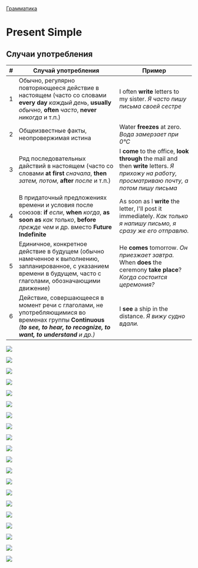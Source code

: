 [Грамматика](../README_EN_GRAMMAR.md#README_EN_GRAMMAR)

# Present Simple

## Случаи употребления

|#|Случай употребления|Пример|
|-|-|-|
|1|Обычно, регулярно повторяющееся действие в настоящем (часто со словами **every day** *каждый день*, **usually** *обычно*, **often** *часто*, **never** *никогда* и т.п.)|I often **write** letters to my sister. *Я часто пишу письма своей сестре*|
|2|Общеизвестные факты, неопровержимая истина|Water **freezes** at zero. *Вода замерзает при 0°С*|
|3|Ряд последовательных дайствий в настоящем (часто со словами **at first** *сначала*, **then** *затем, потом*, **after** *после* и т.п.)|I **come** to the office, **look through** the mail and then **write** letters. *Я прихожу на работу, просматриваю почту, а потом пишу письма*|
|4|В придаточный предложениях времени и условия после союзов: **if** *если*, **when** *когда*, **as soon as** *как только*, **before** *прежде чем* и др. вместо **Future Indefinite**|As soon as I **write** the letter, I'll post it immediately. *Как только я напишу письмо, я сразу же его отправлю.*|
|5|Единичное, конкретное действие в будущем (обычно намеченное к выполнению, запланированное, с указанием времени в будущем, часто с глаголами, обозначающими движение)|He **comes** tomorrow. *Он приезжает завтра.*<br>When **does** the ceremony **take place**? *Когда состоится церемония?*|
|6|Действие, совершающееся в момент речи с глаголами, не употребляющимися во временах группы **Continuous** *(**to see, to hear, to recognize, to want, to understand** и др.)*|I **see** a ship in the distance. *Я вижу судно вдали.*|

[![](https://img.youtube.com/vi/wqoLYg_FpVw/0.jpg)](https://www.youtube.com/watch?v=wqoLYg_FpVw)

[![](https://img.youtube.com/vi/skScrIJnfXU/0.jpg)](https://www.youtube.com/watch?v=skScrIJnfXU)

![](https://image.slidesharecdn.com/present-simple-121210045832-phpapp02/95/present-simple-1-1024.jpg?cb=1355718289)

![](https://image.slidesharecdn.com/present-simple-121210045832-phpapp02/95/present-simple-2-1024.jpg?cb=1355718289)

![](https://image.slidesharecdn.com/present-simple-121210045832-phpapp02/95/present-simple-3-1024.jpg?cb=1355718289)

![](https://image.slidesharecdn.com/present-simple-121210045832-phpapp02/95/present-simple-4-1024.jpg?cb=1355718289)

![](https://image.slidesharecdn.com/present-simple-121210045832-phpapp02/95/present-simple-5-1024.jpg?cb=1355718289)

![](https://image.slidesharecdn.com/present-simple-121210045832-phpapp02/95/present-simple-6-1024.jpg?cb=1355718289)

![](https://image.slidesharecdn.com/present-simple-121210045832-phpapp02/95/present-simple-7-1024.jpg?cb=1355718289)

![](https://image.slidesharecdn.com/present-simple-121210045832-phpapp02/95/present-simple-8-1024.jpg?cb=1355718289)

![](https://image.slidesharecdn.com/present-simple-121210045832-phpapp02/95/present-simple-9-1024.jpg?cb=1355718289)

![](https://image.slidesharecdn.com/present-simple-121210045832-phpapp02/95/present-simple-10-1024.jpg?cb=1355718289)

![](https://image.slidesharecdn.com/present-simple-121210045832-phpapp02/95/present-simple-11-1024.jpg?cb=1355718289)

![](https://image.slidesharecdn.com/present-simple-121210045832-phpapp02/95/present-simple-12-1024.jpg?cb=1355718289)

![](https://image.slidesharecdn.com/present-simple-121210045832-phpapp02/95/present-simple-13-1024.jpg?cb=1355718289)

![](https://image.slidesharecdn.com/present-simple-121210045832-phpapp02/95/present-simple-14-1024.jpg?cb=1355718289)

![](https://image.slidesharecdn.com/present-simple-121210045832-phpapp02/95/present-simple-15-1024.jpg?cb=1355718289)

![](https://image.slidesharecdn.com/present-simple-121210045832-phpapp02/95/present-simple-16-1024.jpg?cb=1355718289)

![](https://image.slidesharecdn.com/present-simple-121210045832-phpapp02/95/present-simple-17-1024.jpg?cb=1355718289)

![](https://image.slidesharecdn.com/present-simple-121210045832-phpapp02/95/present-simple-18-1024.jpg?cb=1355718289)